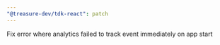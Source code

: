 ```yaml
---
"@treasure-dev/tdk-react": patch
---
```


Fix error where analytics failed to track event immediately on app start

